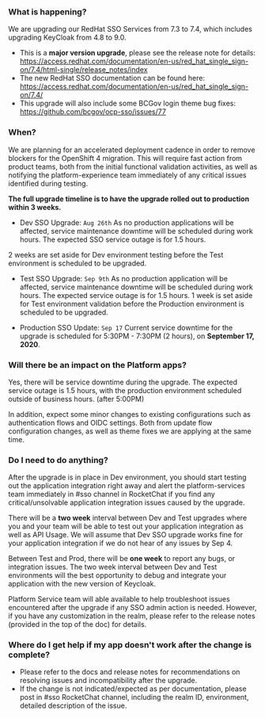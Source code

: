 
### What is happening?

We are upgrading our RedHat SSO Services from 7.3 to 7.4, which includes upgrading KeyCloak from 4.8 to 9.0.
- This is a **major version upgrade**, please see the release note for details: https://access.redhat.com/documentation/en-us/red_hat_single_sign-on/7.4/html-single/release_notes/index
- The new RedHat SSO documentation can be found here: https://access.redhat.com/documentation/en-us/red_hat_single_sign-on/7.4/
- This upgrade will also include some BCGov login theme bug fixes: https://github.com/bcgov/ocp-sso/issues/77


### When?

We are planning for an accelerated deployment cadence in order to remove blockers for the OpenShift 4 migration.  This will require fast action from product teams, both from the initial functional validation activities, as well as notifying the platform-experience team immediately of any critical issues identified during testing.

**The full upgrade timeline is to have the upgrade rolled out to production within 3 weeks.**

- Dev SSO Upgrade: `Aug 26th`
As no production applications will be affected, service maintenance downtime will be scheduled during work hours.  The expected SSO service outage is for 1.5 hours.

2 weeks are set aside for Dev environment testing before the Test environment is scheduled to be upgraded.

- Test SSO Upgrade: `Sep 9th`
As no production application will be affected, service maintenance downtime will be scheduled during work hours.  The expected service outage is for 1.5 hours.
1 week is set aside for Test environment validation before the Production environment is scheduled to be upgraded.

- Production SSO Update: `Sep 17`
Current service downtime for the upgrade is scheduled for 5:30PM - 7:30PM (2 hours), on **September 17, 2020**.


### Will there be an impact on the Platform apps?

Yes, there will be service downtime during the upgrade.  The expected service outage is 1.5 hours, with the production environment scheduled outside of business hours. (after 5:00PM)

In addition, expect some minor changes to existing configurations such as authentication flows and OIDC settings.  Both from update flow configuration changes, as well as theme fixes we are applying at the same time.


### Do I need to do anything?

After the upgrade is in place in Dev environment, you should start testing out the application integration right away and alert the platform-services team immediately in #sso channel in RocketChat if you find any critical/unsolvable application integration issues caused by the upgrade.

There will be a __two week__ interval between Dev and Test upgrades where you and your team will be able to test out your application integration as well as API Usage. We will assume that Dev SSO upgrade works fine for your application integration if we do not hear of any issues by Sep 4.

Between Test and Prod, there will be __one week__ to report any bugs, or integration issues. The two week interval between Dev and Test environments will the best opportunity to debug and integrate your application with the new version of Keycloak.

Platform Service team will able available to help troubleshoot issues encountered after the upgrade if any SSO admin action is needed. However, if you have any customization in the realm, please refer to the release notes (provided in the top of the doc) for details.


### Where do I get help if my app doesn't work after the change is complete?

- Please refer to the docs and release notes for recommendations on resolving issues and incompatibility after the upgrade.
- If the change is not indicated/expected as per documentation, please post in #sso RocketChat channel, including the realm ID, environment, detailed description of the issue.
